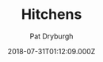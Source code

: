 ---
layout: JamstackTheme
title: Hitchens
github: https://github.com/patdryburgh/hitchens
demo: https://patdryburgh.github.io/hitchens/
author: Pat Dryburgh
ssg: Jekyll
date: 2018-07-31T01:12:09.000Z
description: An inarguably well-designed Jekyll theme. View the demo at
stale: true
---
